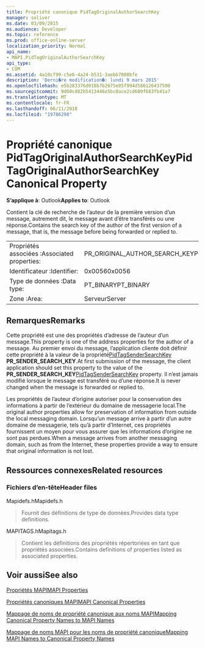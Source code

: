 ```yaml
---
title: Propriété canonique PidTagOriginalAuthorSearchKey
manager: soliver
ms.date: 03/09/2015
ms.audience: Developer
ms.topic: reference
ms.prod: office-online-server
localization_priority: Normal
api_name:
- MAPI.PidTagOriginalAuthorSearchKey
api_type:
- COM
ms.assetid: 4a10cf99-c5e6-4a24-b531-3aebb7800bfe
description: 'Derni�re modification�: lundi 9 mars 2015'
ms.openlocfilehash: e5b283376d018b7b2675e05f994d586126437590
ms.sourcegitcommit: 9d60cd82b5413446e5bc8ace2cd689f683fb41a7
ms.translationtype: MT
ms.contentlocale: fr-FR
ms.lasthandoff: 06/11/2018
ms.locfileid: "19786298"
---
```

# <a name="pidtagoriginalauthorsearchkey-canonical-property"></a><span data-ttu-id="cb205-103">Propriété canonique PidTagOriginalAuthorSearchKey</span><span class="sxs-lookup"><span data-stu-id="cb205-103">PidTagOriginalAuthorSearchKey Canonical Property</span></span>

  
  
<span data-ttu-id="cb205-104">**S’applique à**: Outlook</span><span class="sxs-lookup"><span data-stu-id="cb205-104">**Applies to**: Outlook</span></span> 
  
<span data-ttu-id="cb205-105">Contient la clé de recherche de l’auteur de la première version d’un message, autrement dit, le message avant d’être transférés ou une réponse.</span><span class="sxs-lookup"><span data-stu-id="cb205-105">Contains the search key of the author of the first version of a message, that is, the message before being forwarded or replied to.</span></span>
  
|||
|:-----|:-----|
|<span data-ttu-id="cb205-106">Propriétés associées :</span><span class="sxs-lookup"><span data-stu-id="cb205-106">Associated properties:</span></span>  <br/> |<span data-ttu-id="cb205-107">PR_ORIGINAL_AUTHOR_SEARCH_KEY</span><span class="sxs-lookup"><span data-stu-id="cb205-107">PR_ORIGINAL_AUTHOR_SEARCH_KEY</span></span>  <br/> |
|<span data-ttu-id="cb205-108">Identificateur :</span><span class="sxs-lookup"><span data-stu-id="cb205-108">Identifier:</span></span>  <br/> |<span data-ttu-id="cb205-109">0x0056</span><span class="sxs-lookup"><span data-stu-id="cb205-109">0x0056</span></span>  <br/> |
|<span data-ttu-id="cb205-110">Type de données :</span><span class="sxs-lookup"><span data-stu-id="cb205-110">Data type:</span></span>  <br/> |<span data-ttu-id="cb205-111">PT_BINARY</span><span class="sxs-lookup"><span data-stu-id="cb205-111">PT_BINARY</span></span>  <br/> |
|<span data-ttu-id="cb205-112">Zone :</span><span class="sxs-lookup"><span data-stu-id="cb205-112">Area:</span></span>  <br/> |<span data-ttu-id="cb205-113">Serveur</span><span class="sxs-lookup"><span data-stu-id="cb205-113">Server</span></span>  <br/> |
   
## <a name="remarks"></a><span data-ttu-id="cb205-114">Remarques</span><span class="sxs-lookup"><span data-stu-id="cb205-114">Remarks</span></span>

<span data-ttu-id="cb205-115">Cette propriété est une des propriétés d’adresse de l’auteur d’un message.</span><span class="sxs-lookup"><span data-stu-id="cb205-115">This property is one of the address properties for the author of a message.</span></span> <span data-ttu-id="cb205-116">Au premier envoi du message, l’application cliente doit définir cette propriété à la valeur de la propriété[PidTagSenderSearchKey](pidtagsendersearchkey-canonical-property.md) **PR_SENDER_SEARCH_KEY**.</span><span class="sxs-lookup"><span data-stu-id="cb205-116">At first submission of the message, the client application should set this property to the value of the **PR_SENDER_SEARCH_KEY**[PidTagSenderSearchKey](pidtagsendersearchkey-canonical-property.md) property.</span></span> <span data-ttu-id="cb205-117">Il n’est jamais modifié lorsque le message est transféré ou d’une réponse.</span><span class="sxs-lookup"><span data-stu-id="cb205-117">It is never changed when the message is forwarded or replied to.</span></span> 
  
<span data-ttu-id="cb205-118">Les propriétés de l’auteur d’origine autoriser pour la conservation des informations à partir de l’extérieur du domaine de messagerie local.</span><span class="sxs-lookup"><span data-stu-id="cb205-118">The original author properties allow for preservation of information from outside the local messaging domain.</span></span> <span data-ttu-id="cb205-119">Lorsqu’un message arrive à partir d’un autre domaine de messagerie, tels qu’à partir d’Internet, ces propriétés fournissent un moyen pour vous assurer que les informations d’origine ne sont pas perdues.</span><span class="sxs-lookup"><span data-stu-id="cb205-119">When a message arrives from another messaging domain, such as from the Internet, these properties provide a way to ensure that original information is not lost.</span></span>
  
## <a name="related-resources"></a><span data-ttu-id="cb205-120">Ressources connexes</span><span class="sxs-lookup"><span data-stu-id="cb205-120">Related resources</span></span>

### <a name="header-files"></a><span data-ttu-id="cb205-121">Fichiers d’en-tête</span><span class="sxs-lookup"><span data-stu-id="cb205-121">Header files</span></span>

<span data-ttu-id="cb205-122">Mapidefs.h</span><span class="sxs-lookup"><span data-stu-id="cb205-122">Mapidefs.h</span></span>
  
> <span data-ttu-id="cb205-123">Fournit des définitions de type de données.</span><span class="sxs-lookup"><span data-stu-id="cb205-123">Provides data type definitions.</span></span>
    
<span data-ttu-id="cb205-124">MAPITAGS.h</span><span class="sxs-lookup"><span data-stu-id="cb205-124">Mapitags.h</span></span>
  
> <span data-ttu-id="cb205-125">Contient les définitions des propriétés répertoriées en tant que propriétés associées.</span><span class="sxs-lookup"><span data-stu-id="cb205-125">Contains definitions of properties listed as associated properties.</span></span>
    
## <a name="see-also"></a><span data-ttu-id="cb205-126">Voir aussi</span><span class="sxs-lookup"><span data-stu-id="cb205-126">See also</span></span>



[<span data-ttu-id="cb205-127">Propriétés MAPI</span><span class="sxs-lookup"><span data-stu-id="cb205-127">MAPI Properties</span></span>](mapi-properties.md)
  
[<span data-ttu-id="cb205-128">Propriétés canoniques MAPI</span><span class="sxs-lookup"><span data-stu-id="cb205-128">MAPI Canonical Properties</span></span>](mapi-canonical-properties.md)
  
[<span data-ttu-id="cb205-129">Mappage de noms de propriété canonique aux noms MAPI</span><span class="sxs-lookup"><span data-stu-id="cb205-129">Mapping Canonical Property Names to MAPI Names</span></span>](mapping-canonical-property-names-to-mapi-names.md)
  
[<span data-ttu-id="cb205-130">Mappage de noms MAPI pour les noms de propriété canonique</span><span class="sxs-lookup"><span data-stu-id="cb205-130">Mapping MAPI Names to Canonical Property Names</span></span>](mapping-mapi-names-to-canonical-property-names.md)

